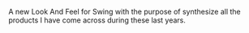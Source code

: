 A new Look And Feel for Swing with the purpose of synthesize all the products I have come across during these last years.